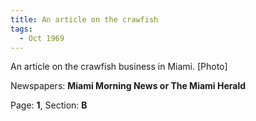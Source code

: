 ```yaml
---  
title: An article on the crawfish  
tags:  
  - Oct 1969  
---  
```

  
An article on the crawfish business in Miami. [Photo]  
  
Newspapers: **Miami Morning News or The Miami Herald**  
  
Page: **1**, Section: **B** 
